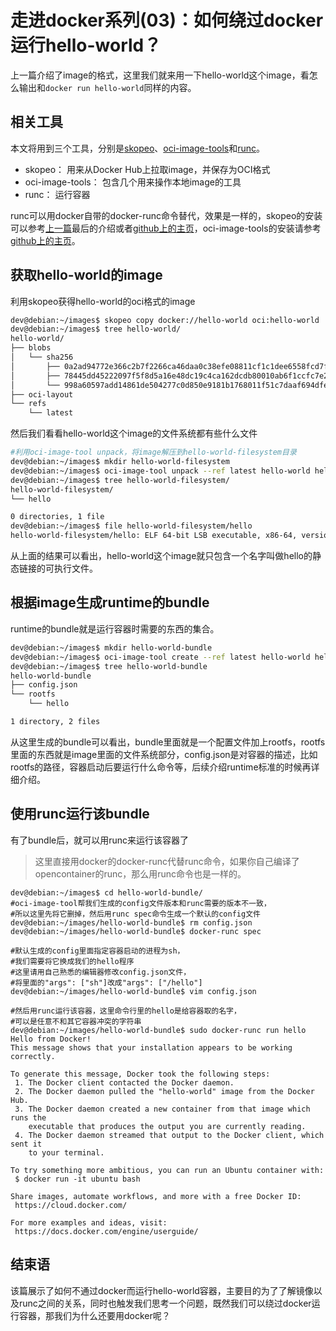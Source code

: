 # 走进docker系列(03)：如何绕过docker运行hello-world？

上一篇介绍了image的格式，这里我们就来用一下hello-world这个image，看怎么输出和```docker run hello-world```同样的内容。

## 相关工具
本文将用到三个工具，分别是[skopeo](https://github.com/projectatomic/skopeo)、[oci-image-tools](https://github.com/opencontainers/image-tools)和[runc](https://github.com/opencontainers/runc)。

* skopeo： 用来从Docker Hub上拉取image，并保存为OCI格式
* oci-image-tools： 包含几个用来操作本地image的工具
* runc： 运行容器

runc可以用docker自带的docker-runc命令替代，效果是一样的，skopeo的安装可以参考[上一篇]()最后的介绍或者[github上的主页](https://github.com/projectatomic/skopeo)，oci-image-tools的安装请参考[github上的主页](https://github.com/opencontainers/image-tools)。

## 获取hello-world的image
利用skopeo获得hello-world的oci格式的image
```bash
dev@debian:~/images$ skopeo copy docker://hello-world oci:hello-world
dev@debian:~/images$ tree hello-world/
hello-world/
├── blobs
│   └── sha256
│       ├── 0a2ad94772e366c2b7f2266ca46daa0c38efe08811cf1c1dee6558fcd7f2b54e
│       ├── 78445dd45222097f5f8d5a16e48dc19c4ca162dcdb80010ab6f1ccfc7e2c0fa3
│       └── 998a60597add14861de504277c0d850e9181b1768011f51c7daaf694dfe975ef
├── oci-layout
└── refs
    └── latest
```

然后我们看看hello-world这个image的文件系统都有些什么文件
```bash
#利用oci-image-tool unpack，将image解压到hello-world-filesystem目录
dev@debian:~/images$ mkdir hello-world-filesystem
dev@debian:~/images$ oci-image-tool unpack --ref latest hello-world hello-world-filesystem
dev@debian:~/images$ tree hello-world-filesystem/
hello-world-filesystem/
└── hello

0 directories, 1 file
dev@debian:~/images$ file hello-world-filesystem/hello
hello-world-filesystem/hello: ELF 64-bit LSB executable, x86-64, version 1 (SYSV), statically linked, BuildID[sha1]=4999eecfa472a2341b53954c0eca1e893f01305c, stripped
```

从上面的结果可以看出，hello-world这个image就只包含一个名字叫做hello的静态链接的可执行文件。

## 根据image生成runtime的bundle
runtime的bundle就是运行容器时需要的东西的集合。
```bash
dev@debian:~/images$ mkdir hello-world-bundle
dev@debian:~/images$ oci-image-tool create --ref latest hello-world hello-world-bundle
dev@debian:~/images$ tree hello-world-bundle
hello-world-bundle
├── config.json
└── rootfs
    └── hello

1 directory, 2 files
```

从这里生成的bundle可以看出，bundle里面就是一个配置文件加上rootfs，rootfs里面的东西就是image里面的文件系统部分，config.json是对容器的描述，比如rootfs的路径，容器启动后要运行什么命令等，后续介绍runtime标准的时候再详细介绍。

## 使用runc运行该bundle
有了bundle后，就可以用runc来运行该容器了

>这里直接用docker的docker-runc代替runc命令，如果你自己编译了opencontainer的runc，那么用runc命令也是一样的。

```       
dev@debian:~/images$ cd hello-world-bundle/
#oci-image-tool帮我们生成的config文件版本和runc需要的版本不一致，
#所以这里先将它删掉，然后用runc spec命令生成一个默认的config文件
dev@debian:~/images/hello-world-bundle$ rm config.json
dev@debian:~/images/hello-world-bundle$ docker-runc spec

#默认生成的config里面指定容器启动的进程为sh，
#我们需要将它换成我们的hello程序
#这里请用自己熟悉的编辑器修改config.json文件，
#将里面的"args": ["sh"]改成"args": ["/hello"]
dev@debian:~/images/hello-world-bundle$ vim config.json

#然后用runc运行该容器，这里命令行里的hello是给容器取的名字，
#可以是任意不和其它容器冲突的字符串
dev@debian:~/images/hello-world-bundle$ sudo docker-runc run hello
Hello from Docker!
This message shows that your installation appears to be working correctly.

To generate this message, Docker took the following steps:
 1. The Docker client contacted the Docker daemon.
 2. The Docker daemon pulled the "hello-world" image from the Docker Hub.
 3. The Docker daemon created a new container from that image which runs the
    executable that produces the output you are currently reading.
 4. The Docker daemon streamed that output to the Docker client, which sent it
    to your terminal.

To try something more ambitious, you can run an Ubuntu container with:
 $ docker run -it ubuntu bash

Share images, automate workflows, and more with a free Docker ID:
 https://cloud.docker.com/

For more examples and ideas, visit:
 https://docs.docker.com/engine/userguide/

```

## 结束语
该篇展示了如何不通过docker而运行hello-world容器，主要目的为了了解镜像以及runc之间的关系，同时也触发我们思考一个问题，既然我们可以绕过docker运行容器，那我们为什么还要用docker呢？